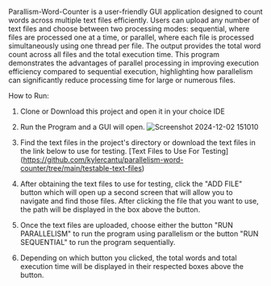 Parallism-Word-Counter is a user-friendly GUI application designed to count words across multiple text files efficiently. Users can upload any number of text files and choose between two processing modes: sequential, where files are processed one at a time, or parallel, where each file is processed simultaneously using one thread per file. The output provides the total word count across all files and the total execution time. This program demonstrates the advantages of parallel processing in improving execution efficiency compared to sequential execution, highlighting how parallelism can significantly reduce processing time for large or numerous files.

How to Run:
1) Clone or Download this project and open it in your choice IDE
   
2) Run the Program and a GUI will open.
![Screenshot 2024-12-02 151010](https://github.com/user-attachments/assets/2ce62b16-e4d6-48bd-b967-c10342d511ad)

3) Find the text files in the project's directory or download the text files in the link below to use for testing.
    [Text Files to Use For Testing] (https://github.com/kylercantu/parallelism-word-counter/tree/main/testable-text-files)
   
4) After obtaining the text files to use for testing, click the "ADD FILE" button which will open up a second screen that will allow you to navigate and find those files. After clicking the file that you want to use, the path will be displayed in the box above the button.

5) Once the text files are uploaded, choose either the button "RUN PARALLELISM" to run the program using parallelism or the button "RUN SEQUENTIAL" to run the program sequentially.
   
6) Depending on which button you clicked, the total words and total execution time will be displayed in their respected boxes above the button.
